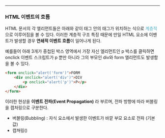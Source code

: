 
---

### HTML 이벤트의 흐름

HTML 문서의 각 엘리먼트들은 아래와 같이 태그 안의 태그가 위치하는 식으로 <font color="#4bacc6">계층적</font>으로 이루어짐을 볼 수 있다. 이러한 계층적 구조 특징 때문에 만일 HTML 요소에 이벤트가 발생할 경우 **연쇄적 이벤트 흐름**이 일어나게 된다.

예를들어 아래 3개가 중첩된 박스 영역에서 가장 자신 엘리먼트인 p 박스를 클릭하면 onclick 이벤트 스크립트가 p 뿐만 아니라 그의 부모인 div와 form 엘리먼트도 발생함을 볼 수 있다.

```html
<form onclick="alert('form')">FORM
    <div onclick="alert('div')">DIV
    	<p onclick="alert('p')">P</p>
    </div>
</form>
```

이러한 현상을 **이벤트 전파(Event Propagation)** 라 부르며, 전파 방향에 따라 버블링을 캡처링으로 구분한다.

- 버블링(Bubbling) : 자식 요소에서 발생한 이벤트가 바깥 부모 요소로 전파 (기본값)
- 캡쳐링()
